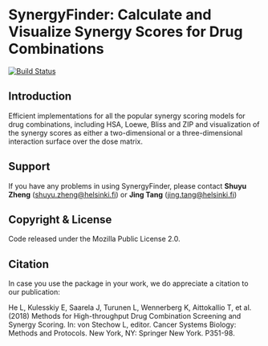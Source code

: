 # SynergyFinder: Calculate and Visualize Synergy Scores for Drug Combinations

[![Build Status](https://travis-ci.org/hly89/synergyfinder.svg?branch=master)](https://travis-ci.org/hly89/synergyfinder)

## Introduction
Efficient implementations for all the popular synergy scoring models for drug combinations, including HSA, Loewe, Bliss and ZIP and visualization of the synergy scores as either a two-dimensional or a three-dimensional interaction surface over the dose matrix.

## Support
If you have any problems in using SynergyFinder, please contact **Shuyu Zheng** (shuyu.zheng@helsinki.fi) or **Jing Tang** (jing.tang@helsinki.fi)

## Copyright & License

Code released under the Mozilla Public License 2.0. 

## Citation

In case you use the package in your work, we do appreciate a citation to our publication:

He L, Kulesskiy E, Saarela J, Turunen L, Wennerberg K, Aittokallio T, et al. (2018) Methods for High-throughput Drug Combination Screening and Synergy Scoring. In: von Stechow L, editor. Cancer Systems Biology: Methods and Protocols. New York, NY: Springer New York. P351-98.
